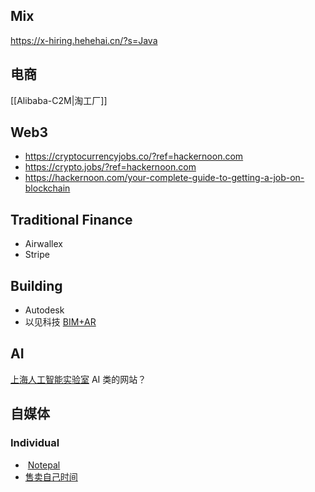 ## Mix
https://x-hiring.hehehai.cn/?s=Java
## 电商
[[Alibaba-C2M|淘工厂]]

## Web3
- https://cryptocurrencyjobs.co/?ref=hackernoon.com
- https://crypto.jobs/?ref=hackernoon.com
- https://hackernoon.com/your-complete-guide-to-getting-a-job-on-blockchain
## Traditional Finance
- Airwallex
- Stripe
## Building
- Autodesk
- 以见科技 [BIM+AR](https://mp.weixin.qq.com/s/zl8MHoNaN_HrVT_0y0QFeg)
## AI
[上海人工智能实验室](https://www.shlab.org.cn/joinus/apply/702d2018-da69-454d-80fe-ecde510d617a?mode=social&keyword=%E5%90%8E%E7%AB%AF&zhinengId=&commitment=)
AI 类的网站？
## 自媒体

### Individual
-  [Notepal]( https://lutaonan.com/blog/my-extension-sold-1k-yuan/)
- [售卖自己时间](https://jx.duiyou360.com/)

